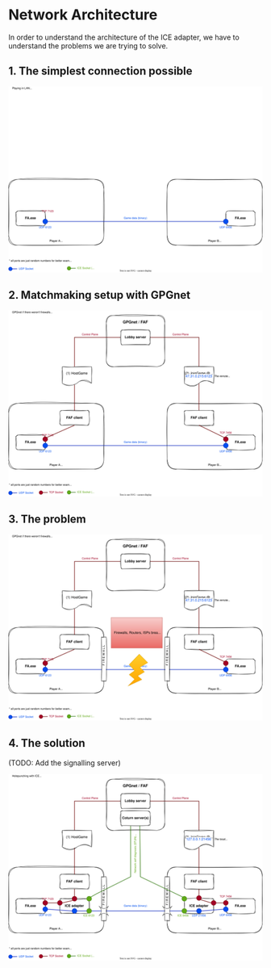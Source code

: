 # Network Architecture

In order to understand the architecture of the ICE adapter, we have to understand the problems we are trying to solve.

## 1. The simplest connection possible

![network_diagram_1_lan.svg](diagrams%2Fnetwork_diagram_1_lan.svg)


## 2. Matchmaking setup with GPGnet

![network_diagram_2_gpgnet.svg](diagrams%2Fnetwork_diagram_2_gpgnet.svg)

## 3. The problem

![network_diagram_3_firewall.svg](diagrams%2Fnetwork_diagram_3_firewall.svg)

## 4. The solution

(TODO: Add the signalling server)

![network_diagram_4_ice.svg](diagrams%2Fnetwork_diagram_4_ice.svg)
